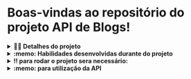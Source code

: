 # Boas-vindas ao repositório do projeto API de Blogs!

<details>
  <summary><strong>👨‍💻 Detalhes do projeto</strong></summary><br />

  Blogs API é uma API e um banco de dados para a produção de conteúdo para um blog! 

  onde foi desenvolvida uma aplicação em `Node.js` usando o pacote `sequelize` para fazer um `CRUD` de posts desevolvendo:

  1. endpoints que estarão conectados ao seu banco de dados seguindo os princípios do REST;

  2. um post onde é necessário usuário e login, portanto será trabalhada a **relação entre** `user` e `post`; 

  3. a utilização de categorias para os posts, trabalhando, assim, a **relação de** `posts` para `categories` e de `categories` para `posts`.

<br />
</details>
<details>
  <summary><strong>:memo: Habilidades desenvolvidas durante do projeto</strong></summary><br />

  Nesse projeto, foi capaz de:

  - Utilizar sequelize
  - Utilizar methodos GET POST DELETE PUT 
  - Utilizar um banco de dados dinamico
  - Vlidar senhas utilizando jwt
  - Vlidar inputs utilizando joi
  - Utilizar arquitetura Model Service Controller
  - Criar Banco de dados MySql
  
</details>

<details>
  <summary><strong>‼️ para rodar o projeto sera necessário: </strong></summary><br />

  1. Clone o repositório

  - Use o comando: `git clone git@https://github.com/HocineSehanine/blogs-API-project.git`.
  - Entre na pasta do repositório que você acabou de clonar:
    - `cd recipes-app`

  2. Instale as dependências e inicialize o projeto

  - Instale as dependências:
    - `npm install`
   
  3. Rodar os containers
   
  - Rodar docker:
    - `docker-compose up -d`
    
  4. Criar banco de dados 
  
  - Configurar a conexão com banco de dados
   **Você irá precisar configurar as variáveis de ambiente para uso do MySQL.** Você pode usar esse [Arquivo de variáveis de ambiente](https://github.com/HocineSehanine/blogs-API-project/blob/main/.env.example) como referência.

  O arquivo a seguir, contém um modelo das variáveis de ambiente utilizadas no projeto. Para o contexto de teste local, é importante configurar as variáveis: `MYSQL_HOST`, `MYSQL_PORT`, `MYSQL_USER`, `MYSQL_PASSWORD`:

  > 👉 `.env.example`
  ```env
       #### SERVER VARS
       NODE_ENV=development
       API_PORT=3000
       API_HOST=localhost
       #### DATABASE VARS
       MYSQL_HOST=localhost
       MYSQL_PORT=3306
       MYSQL_DB_NAME=blogs-api
       MYSQL_USER=root
       MYSQL_PASSWORD=password
       #### SECRECT VARS
       JWT_SECRET=suaSenhaSecreta
  ```
  #### Variável `JWT_SECRET`:
  
  Esta variável de ambiente deverá ser utilizada tanto para criar o token quanto para verificá-lo. Os teste locais e o avaliador vão utilizar a variável de ambiente `JWT_SECRET` para testar os requisitos

  - Criar banco de dados e rodar migrations:
    - `npm run prestart`
  - Rodar seedres:
    - `npm run seed`
  - Rodar servidor:
    - `npm run debug`
     
</details>
<details>
  <summary><strong>:memo: para utilização da API</strong></summary><br />
 utilização dos methodos
   

  - POST http://localhost:3000/login
    - `esse endponit é muito importante pra gerar um token que sera necessário nos proximos passos onde devemos declara o seguinte objeto no body:`
    ``` json {
        "email": "lewishamilton@gmail.com",
        "password": "123456"
      }```
  
  
  - POST http://localhost:3000/user
    - `esse endponit será utilisado para criar um novo usurio onde devemos declara o seguinte objeto no body:`
  
       ``` json {
          "displayName": "Brett Wiltshire",
          "email": "brett@email.com",
          "password": "123456",
          "image": "http://4.bp.blogspot.com/_YA50adQ-7vQ/S1gfR_6ufpI/AAAAAAAAAAk/1ErJGgRWZDg/S45/brett.png"
          // a imagem não é obrigatória
        } ```
  
  
  - GET http://localhost:3000/user
    - `esse endponit será utilisado para listar todos os usurios`
    - `e será necessário declarar um token valido`
    
  - GET http://localhost:3000/user/:id
    - `esse endponit será utilisado para listar um usuario pelo seu id`
    - `e será necessário declarar um token valido`
      
  - POST http://localhost:3000/categories
    - `esse endponit será utilisado para adicionar uma nova categoria onde devemos declara o seguinte objeto no body:`
  

      ``` json {
          "name": "Typescript"
        } ```
    
  - GET http://localhost:3000/categories
    - `esse endponit será utilisado para listar todas as categorias`
    - `e será necessário declarar um token valido`
      
  - POST http://localhost:3000/post
    - `esse endponit será utilisado para adicionar um novo post onde devemos declara o seguinte objeto no body:`
  

      ```json {
          "title": "Latest updates, August 1st",
          "content": "The whole text for the blog post goes here in this key",
          "categoryIds": [1, 2]
        } ```
    
  - GET http://localhost:3000/post
      - `esse endponit será capaz de trazer todos os blogs post`
      - `e será necessário declarar um token valido`
  
  - GET http://localhost:3000/post/:id
      - `esse endponit será capaz de trazer um post pelo seu id`
      - `e será necessário declarar um token valido`
    
  - POST http://localhost:3000/post/:id
      - `esse endponit será utilisado para editar um post onde devemos declara o seguinte objeto no body:`
      -  `e será necessário declarar um token valido`
  

      ``` json {
          "title": "Latest updates, August 1st",
          "content": "The whole text for the blog post goes here in this key"
        } ```
    
   - DELETE http://localhost:3000/post/:id
      - `esse endponit será utilisado para deletar um post declarando seu id`
      - `e será necessário declarar um token valido`
  
   - DELETE http://localhost:3000/user/me
      - `esse endponit será utilisado para deletar um usuario atraves de id retirado do token`
      - `e será necessário declarar um token valido`
  
   - DELETE http://localhost:3000//post/search?q=:searchTerm
      - `esse endponit será capaz de trazer os blogs post baseados no q do banco de dados, se ele existir`
      - `e será necessário declarar um token valido`
</details>
